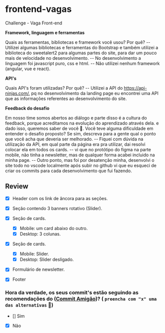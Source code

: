 # frontend-vagas
Challenge - Vaga Front-end

<b> Framework, linguagem e ferramentas </b>

Quais as ferramentas, bibliotecas e framework você usou? Por quê?
-- Utilizei algumas bibliotecas e ferramentas do Bootstrap e também utilizei a biblioteca do sweetalert2 para algumas partes do site, para dar um pouco mais de velocidade no desenvolvimento.
-- No desenvolvimento a linguagem foi javascript puro, css e html.
-- Não utilizei nenhum framework (angular, vue e react).

<b> API's </b>

Quais API's foram utilizadas? Por quê? 
-- Utilizei a API do https://api-ninjas.com/, pq no desenvolvimento da landing page eu encontrei uma API que as informações referentes ao desenvolvimento do site.

<b> Feedback do desafio </b>

Em nosso time somos abertos ao diálogo e parte disso é a cultura do feedback, porque acreditamos na evolução do aprendizado através dela.
e dado isso, queremos saber de você :slightly_smiling_face:.
Você teve alguma dificuldade em entender o desafio proposto? Se sim, descreva para a gente qual o ponto que você acha que deveria ser melhorado.
-- Fiquei com dúvida na utilização da API, em qual parte da página era pra utilizar, dai resolvi colocar ela em todos os cards.
-- vi que no protótipo do figma na parte mobile, não tinha a newsletter, mas de qualquer forma acabei incluido na minha page.
-- Outro ponto, mas foi por desatenção minha, desenvolvi o site todo no vscode localmente após subir no github vi que eu esqueci de criar os commits para cada desenvolvimento que fui fazendo. 


## Review
- [x] Header com os link de âncora para as seções.
- [x] Seção contendo 3 banners rotativo (Slider).
- [x] Seção de cards.
  - [x] Mobile: um card abaixo do outro.
  - [x] Desktop: 3 colunas.
- [x] Seção de cards.
  - [x] Mobile: Slider.
  - [x] Desktop: Slider desligado.
- [x] Formulário de newsletter.
- [x] Footer



### Hora da verdade, os seus commit's estão seguindo as recomendações do ([Commit Amigão](https://github.com/agenciafmd/frontend-vagas/#entrega))? ( `preencha com "x" uma das alternativas` :monocle_face:)
 - [] Sim <br>
 - [x] Não
